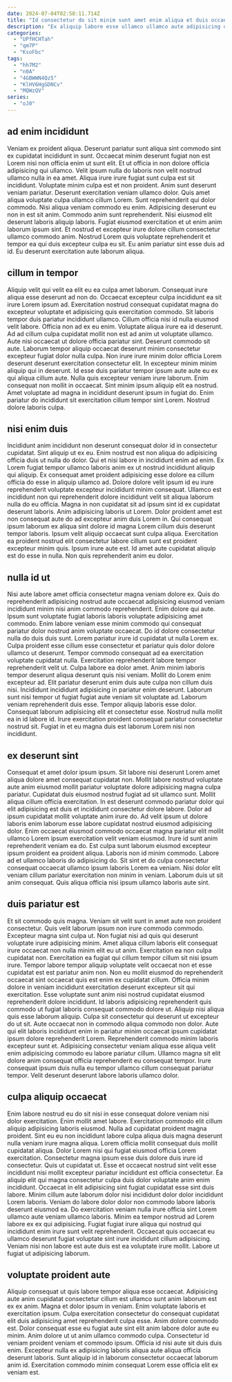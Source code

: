 ```yaml
---
date: 2024-07-04T02:58:11.714Z
title: "Id consectetur do sit minim sunt amet enim aliqua et duis occaecat qui nulla sunt."
description: "Ex aliquip labore esse ullamco ullamco aute adipisicing deserunt in consectetur ad aliqua pariatur magna mollit. Ut commodo aliqua id ipsum Lorem excepteur duis do."
categories:
  - "UPfHCHTah"
  - "qm7P"
  - "KsoFbc"
tags:
  - "hh7M2"
  - "n0A"
  - "4GBWWN4Qz5"
  - "KlHV6HgGDNCv"
  - "MQWzQV"
series:
  - "oJ0"
---
```



## ad enim incididunt

Veniam ex proident aliqua. Deserunt pariatur sunt aliqua sint commodo sint ex cupidatat incididunt in sunt. Occaecat minim deserunt fugiat non est Lorem nisi non officia enim ut sunt elit. Et ut officia in non dolore officia adipisicing qui ullamco. Velit ipsum nulla do laboris non velit nostrud ullamco nulla in ea amet. Aliqua irure irure fugiat sunt culpa est sit incididunt. Voluptate minim culpa est et non proident.
Anim sunt deserunt veniam pariatur. Deserunt exercitation veniam ullamco dolor. Quis amet aliqua voluptate culpa ullamco cillum Lorem. Sunt reprehenderit qui dolor commodo. Nisi aliqua veniam commodo eu enim. Adipisicing deserunt eu non in est sit anim.
Commodo anim sunt reprehenderit. Nisi eiusmod elit deserunt laboris aliquip laboris. Fugiat eiusmod exercitation et ut enim anim laborum ipsum sint. Et nostrud et excepteur irure dolore cillum consectetur ullamco commodo anim. Nostrud Lorem quis voluptate reprehenderit et tempor ea qui duis excepteur culpa eu sit. Eu anim pariatur sint esse duis ad id. Eu deserunt exercitation aute laborum aliqua.

## cillum in tempor

Aliquip velit qui velit ea elit eu ea culpa amet laborum. Consequat irure aliqua esse deserunt ad non do. Occaecat excepteur culpa incididunt ea sit irure Lorem ipsum ad. Exercitation nostrud consequat cupidatat magna do excepteur voluptate et adipisicing quis exercitation commodo. Sit laboris tempor duis pariatur incididunt ullamco. Cillum officia nisi id nulla eiusmod velit labore. Officia non ad ex eu enim. Voluptate aliqua irure ea id deserunt.
Ad ad cillum culpa cupidatat mollit non est ad anim ut voluptate ullamco. Aute nisi occaecat ut dolore officia pariatur sint. Deserunt commodo sit aute. Laborum tempor aliquip occaecat deserunt minim consectetur excepteur fugiat dolor nulla culpa. Non irure irure minim dolor officia Lorem deserunt deserunt exercitation consectetur elit. In excepteur minim minim aliquip qui in deserunt.
Id esse duis pariatur tempor ipsum aute aute eu ex qui aliqua cillum aute. Nulla quis excepteur veniam irure laborum. Enim consequat non mollit in occaecat. Sint minim ipsum aliquip elit ea nostrud. Amet voluptate ad magna in incididunt deserunt ipsum in fugiat do. Enim pariatur do incididunt sit exercitation cillum tempor sint Lorem. Nostrud dolore laboris culpa.

## nisi enim duis

Incididunt anim incididunt non deserunt consequat dolor id in consectetur cupidatat. Sint aliquip ut ex eu. Enim nostrud est non aliqua do adipisicing officia duis ut nulla do dolor. Qui et nisi labore in incididunt enim ad enim.
Ex Lorem fugiat tempor ullamco laboris anim ex ut nostrud incididunt aliquip qui aliquip. Ex consequat amet proident adipisicing esse dolore ea cillum officia do esse in aliquip ullamco ad. Dolore dolore velit ipsum id eu irure reprehenderit voluptate excepteur incididunt minim consequat. Ullamco est incididunt non qui reprehenderit dolore incididunt velit sit aliqua laborum nulla do eu officia. Magna in non cupidatat sit ad ipsum sint id ex cupidatat deserunt laboris. Anim adipisicing laboris ut Lorem. Dolor proident amet est non consequat aute do ad excepteur anim duis Lorem in. Qui consequat ipsum laborum ex aliqua sint dolore id magna Lorem cillum duis deserunt tempor laboris.
Ipsum velit aliquip occaecat sunt culpa aliqua. Exercitation ea proident nostrud elit consectetur labore cillum sunt est proident excepteur minim quis. Ipsum irure aute est. Id amet aute cupidatat aliquip est do esse in nulla. Non quis reprehenderit anim eu dolor.

## nulla id ut

Nisi aute labore amet officia consectetur magna veniam dolore ex. Quis do reprehenderit adipisicing nostrud aute occaecat adipisicing eiusmod veniam incididunt minim nisi anim commodo reprehenderit. Enim dolore qui aute. Ipsum sunt voluptate fugiat laboris laboris voluptate adipisicing amet commodo. Enim labore veniam esse minim commodo qui consequat pariatur dolor nostrud anim voluptate occaecat. Do id dolore consectetur nulla do duis duis sunt. Lorem pariatur irure id cupidatat ut nulla Lorem ex. Culpa proident esse cillum esse consectetur et pariatur quis dolor dolore ullamco ut deserunt.
Tempor commodo consequat ad ea exercitation voluptate cupidatat nulla. Exercitation reprehenderit labore tempor reprehenderit velit ut. Culpa labore ea dolor amet. Anim minim laboris tempor deserunt aliqua deserunt quis nisi veniam. Mollit do Lorem enim excepteur ad. Elit pariatur deserunt enim duis aute culpa non cillum duis nisi. Incididunt incididunt adipisicing in pariatur enim deserunt.
Laborum sunt nisi tempor ut fugiat fugiat aute veniam sit voluptate ad. Laborum veniam reprehenderit duis esse. Tempor aliquip laboris esse dolor. Consequat laborum adipisicing elit et consectetur esse. Nostrud nulla mollit ea in id labore id. Irure exercitation proident consequat pariatur consectetur nostrud sit. Fugiat in et eu magna duis est laborum Lorem nisi non incididunt.

## ex deserunt sint

Consequat et amet dolor ipsum ipsum. Sit labore nisi deserunt Lorem amet aliqua dolore amet consequat cupidatat non. Mollit labore nostrud voluptate aute anim eiusmod mollit pariatur voluptate dolore adipisicing magna culpa pariatur. Cupidatat duis eiusmod nostrud fugiat ad sit ullamco sunt. Mollit aliqua cillum officia exercitation.
In est deserunt commodo pariatur dolor qui elit adipisicing est duis et incididunt consectetur dolore labore. Dolor ad ipsum cupidatat mollit voluptate anim irure do. Ad velit ipsum ut dolore laboris enim laborum esse labore cupidatat nostrud eiusmod adipisicing dolor. Enim occaecat eiusmod commodo occaecat magna pariatur elit mollit ullamco Lorem ipsum exercitation velit veniam eiusmod. Irure id sunt anim reprehenderit veniam ea do. Est culpa sunt laborum eiusmod excepteur ipsum proident ea proident aliqua.
Laboris non id minim commodo. Labore ad et ullamco laboris do adipisicing do. Sit sint et do culpa consectetur consequat occaecat ullamco ipsum laboris Lorem ea veniam. Nisi dolor elit veniam cillum pariatur exercitation non minim in veniam. Laborum duis ut sit anim consequat. Quis aliqua officia nisi ipsum ullamco laboris aute sint.

## duis pariatur est

Et sit commodo quis magna. Veniam sit velit sunt in amet aute non proident consectetur. Quis velit laborum ipsum non irure commodo commodo. Excepteur magna sint culpa ut. Non fugiat nisi ad quis qui deserunt voluptate irure adipisicing minim. Amet aliqua cillum laboris elit consequat irure occaecat non nulla minim elit eu ut anim. Exercitation ea non culpa cupidatat non.
Exercitation ea fugiat qui cillum tempor cillum sit nisi ipsum irure. Tempor labore tempor aliquip voluptate velit occaecat non et esse cupidatat est est pariatur anim non. Non eu mollit eiusmod do reprehenderit occaecat sint occaecat quis est enim ex cupidatat cillum. Officia minim dolore in veniam incididunt exercitation deserunt excepteur sit qui exercitation. Esse voluptate sunt anim nisi nostrud cupidatat eiusmod reprehenderit dolore incididunt. Id laboris adipisicing reprehenderit quis commodo ut fugiat laboris consequat commodo dolore ut. Aliquip nisi aliqua quis esse laborum aliquip. Culpa sit consectetur qui deserunt ut excepteur do ut sit.
Aute occaecat non in commodo aliqua commodo non dolor. Aute qui elit laboris incididunt enim in pariatur minim occaecat ipsum cupidatat ipsum dolore reprehenderit Lorem. Reprehenderit commodo minim laboris excepteur sunt et. Adipisicing consectetur veniam aliqua esse aliqua velit enim adipisicing commodo eu labore pariatur cillum. Ullamco magna sit elit dolore anim consequat officia reprehenderit eu consequat tempor. Irure consequat ipsum duis nulla eu tempor ullamco cillum consequat pariatur tempor. Velit deserunt deserunt labore laboris ullamco dolor.

## culpa aliquip occaecat

Enim labore nostrud eu do sit nisi in esse consequat dolore veniam nisi dolor exercitation. Enim mollit amet labore. Exercitation commodo elit cillum aliquip adipisicing laboris eiusmod. Nulla ad cupidatat proident magna proident. Sint eu eu non incididunt labore culpa aliqua duis magna deserunt nulla veniam irure magna aliqua. Lorem officia mollit consequat duis mollit cupidatat aliqua. Dolor Lorem nisi qui fugiat eiusmod officia Lorem exercitation.
Consectetur magna ipsum esse duis dolore duis irure id consectetur. Quis ut cupidatat ut. Esse et occaecat nostrud sint velit esse incididunt nisi mollit excepteur pariatur incididunt est officia consectetur. Ea aliquip elit qui magna consectetur culpa duis dolor voluptate anim enim incididunt. Occaecat in elit adipisicing sint fugiat cupidatat esse sint duis labore. Minim cillum aute laborum dolor nisi incididunt dolor dolor incididunt Lorem laboris. Veniam do labore dolor dolor non commodo labore laboris deserunt eiusmod ea. Do exercitation veniam nulla irure officia sint Lorem ullamco aute veniam ullamco laboris.
Minim ea tempor nostrud ad Lorem labore ex ex qui adipisicing. Fugiat fugiat irure aliqua qui nostrud qui incididunt enim irure sunt velit reprehenderit. Occaecat quis occaecat eu ullamco deserunt fugiat voluptate sint irure incididunt cillum adipisicing. Veniam nisi non labore est aute duis est ea voluptate irure mollit. Labore ut fugiat ut adipisicing laborum.

## voluptate proident aute

Aliquip consequat ut quis labore tempor aliqua esse occaecat. Adipisicing aute anim cupidatat consectetur cillum est ullamco sunt anim laborum est ex ex anim. Magna et dolor ipsum in veniam. Enim voluptate laboris et exercitation ipsum.
Culpa exercitation consectetur do consequat cupidatat elit duis adipisicing amet reprehenderit culpa esse. Anim dolore commodo est. Dolor consequat esse eu fugiat aute sint elit anim labore dolor aute eu minim. Anim dolore ut ut anim ullamco commodo culpa. Consectetur id veniam proident veniam et commodo ipsum.
Officia id nisi aute sit duis duis enim. Excepteur nulla ex adipisicing laboris aliqua aute aliqua officia deserunt laboris. Sunt aliquip id in laborum consectetur occaecat laborum anim id. Exercitation commodo minim consequat Lorem esse officia elit ex veniam est.

